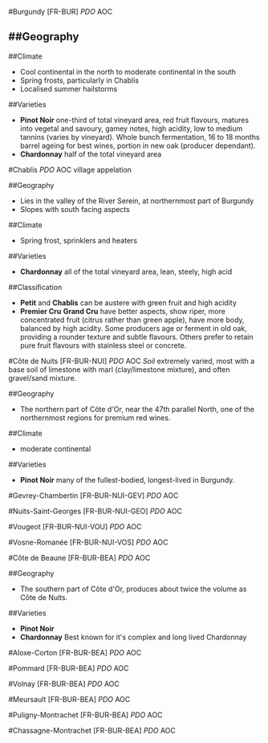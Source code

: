 #Burgundy [FR-BUR]
_PDO_  AOC

##Geography
 -  

##Climate
 - Cool continental in the north to moderate continental in the south
 - Spring frosts, particularly in Chablis
 - Localised summer hailstorms

##Varieties
 - **Pinot Noir** one-third of total vineyard area, red fruit flavours, matures into vegetal and savoury, gamey notes, high acidity, low to medium tannins (varies by vineyard). Whole bunch fermentation, 16 to 18 months barrel ageing for best wines, portion in new oak (producer dependant).
 - **Chardonnay** half of the total vineyard area



#Chablis 
_PDO_  AOC village appelation

##Geography
 -  Lies in the valley of the River Serein, at northernmost part of Burgundy
 -  Slopes with south facing aspects

##Climate
 - Spring frost, sprinklers and heaters

##Varieties
- **Chardonnay** all of the total vineyard area, lean, steely, high acid

##Classification
- **Petit** and **Chablis** can be austere with green fruit and high acidity
- **Premier Cru** **Grand Cru** have better aspects, show riper, more concentrated fruit (citrus rather than green apple), have more body, balanced by high acidity. Some producers age or ferment in old oak, providing a rounder texture and subtle flavours.  Others prefer to retain pure fruit flavours with stainless steel or concrete.



#Côte de Nuits [FR-BUR-NUI]
_PDO_  AOC
_Soil_ extremely varied, most with a base soil of limestone with marl (clay/limestone mixture), and often gravel/sand mixture. 

##Geography
 -  The northern part of Côte d'Or, near the 47th parallel North, one of the northernmost regions for premium red wines.

##Climate
 - moderate continental

##Varieties
- **Pinot Noir** many of the fullest-bodied, longest-lived in Burgundy. 


#Gevrey-Chambertin [FR-BUR-NUI-GEV]
_PDO_  AOC


#Nuits-Saint-Georges [FR-BUR-NUI-GEO]
_PDO_  AOC


#Vougeot [FR-BUR-NUI-VOU]
_PDO_  AOC


#Vosne-Romanée [FR-BUR-NUI-VOS]
_PDO_  AOC




#Côte de Beaune  [FR-BUR-BEA]
_PDO_  AOC

##Geography
 -  The southern part of Côte d'Or, produces about twice the volume as Côte de Nuits.

##Varieties
 - **Pinot Noir** 
 - **Chardonnay** Best known for it's complex and long lived Chardonnay


#Aloxe-Corton [FR-BUR-BEA]
_PDO_  AOC

#Pommard [FR-BUR-BEA]
_PDO_  AOC

#Volnay  [FR-BUR-BEA]
_PDO_  AOC

#Meursault  [FR-BUR-BEA]
_PDO_  AOC

#Puligny-Montrachet  [FR-BUR-BEA]
_PDO_  AOC

#Chassagne-Montrachet  [FR-BUR-BEA]
_PDO_  AOC





